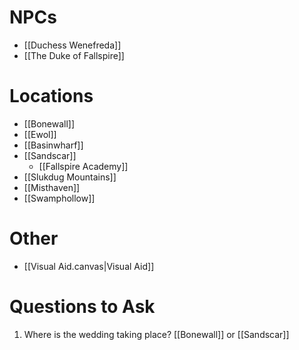 # NPCs
- [[Duchess Wenefreda]]
- [[The Duke of Fallspire]]

# Locations
- [[Bonewall]]
- [[Ewol]] 
- [[Basinwharf]] 
- [[Sandscar]]
	- [[Fallspire Academy]]
- [[Slukdug Mountains]]
- [[Misthaven]]
- [[Swamphollow]]

# Other
- [[Visual Aid.canvas|Visual Aid]]

# Questions to Ask
1) Where is the wedding taking place? [[Bonewall]] or [[Sandscar]] 
